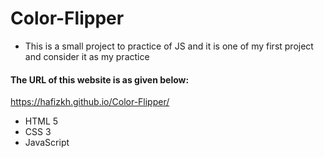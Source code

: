 # Color-Flipper
- This is a small project to practice of JS and it is one of my first project and consider it as my practice

#### The URL of this website is as given below:
https://hafizkh.github.io/Color-Flipper/

- HTML 5
- CSS 3
- JavaScript
